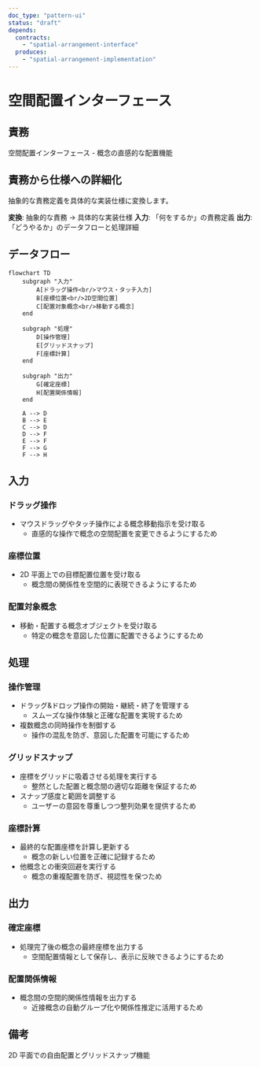 ```yaml
---
doc_type: "pattern-ui"
status: "draft"
depends:
  contracts:
    - "spatial-arrangement-interface"
  produces:
    - "spatial-arrangement-implementation"
---
```


# 空間配置インターフェース

## 責務

<!-- PREMISE_BEGIN: spatial-arrangement-interface -->
空間配置インターフェース - 概念の直感的な配置機能
<!-- PREMISE_END: spatial-arrangement-interface -->

## 責務から仕様への詳細化

抽象的な責務定義を具体的な実装仕様に変換します。

**変換**: 抽象的な責務 → 具体的な実装仕様
**入力**: 「何をするか」の責務定義
**出力**: 「どうやるか」のデータフローと処理詳細

<!-- CONCLUSION_BEGIN: spatial-arrangement-implementation -->

## データフロー

```mermaid
flowchart TD
    subgraph "入力"
        A[ドラッグ操作<br/>マウス・タッチ入力]
        B[座標位置<br/>2D空間位置]
        C[配置対象概念<br/>移動する概念]
    end

    subgraph "処理"
        D[操作管理]
        E[グリッドスナップ]
        F[座標計算]
    end

    subgraph "出力"
        G[確定座標]
        H[配置関係情報]
    end

    A --> D
    B --> E
    C --> D
    D --> F
    E --> F
    F --> G
    F --> H
```

## 入力

### ドラッグ操作

- マウスドラッグやタッチ操作による概念移動指示を受け取る
  - 直感的な操作で概念の空間配置を変更できるようにするため

### 座標位置

- 2D 平面上での目標配置位置を受け取る
  - 概念間の関係性を空間的に表現できるようにするため

### 配置対象概念

- 移動・配置する概念オブジェクトを受け取る
  - 特定の概念を意図した位置に配置できるようにするため

## 処理

### 操作管理

- ドラッグ&ドロップ操作の開始・継続・終了を管理する
  - スムーズな操作体験と正確な配置を実現するため
- 複数概念の同時操作を制御する
  - 操作の混乱を防ぎ、意図した配置を可能にするため

### グリッドスナップ

- 座標をグリッドに吸着させる処理を実行する
  - 整然とした配置と概念間の適切な距離を保証するため
- スナップ感度と範囲を調整する
  - ユーザーの意図を尊重しつつ整列効果を提供するため

### 座標計算

- 最終的な配置座標を計算し更新する
  - 概念の新しい位置を正確に記録するため
- 他概念との衝突回避を実行する
  - 概念の重複配置を防ぎ、視認性を保つため

## 出力

### 確定座標

- 処理完了後の概念の最終座標を出力する
  - 空間配置情報として保存し、表示に反映できるようにするため

### 配置関係情報

- 概念間の空間的関係性情報を出力する
  - 近接概念の自動グループ化や関係性推定に活用するため

## 備考

2D 平面での自由配置とグリッドスナップ機能

<!-- CONCLUSION_END: spatial-arrangement-implementation -->
